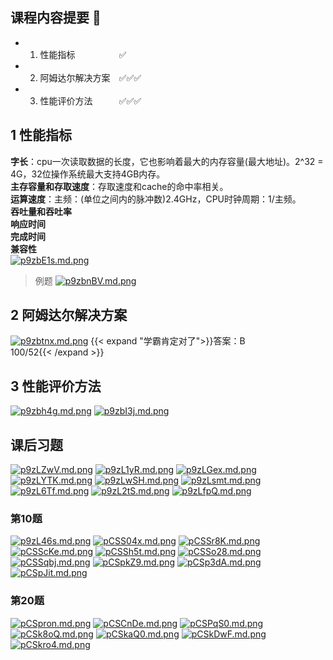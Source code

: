 ## 课程内容提要 🏁
- 1. 性能指标&emsp;&emsp;&emsp;&emsp;&emsp;✅
- 2. 阿姆达尔解决方案&emsp;✅✅✅
- 3. 性能评价方法&emsp;&emsp;&emsp;✅✅✅

## 1 性能指标
**字长**：cpu一次读取数据的长度，它也影响着最大的内存容量(最大地址)。2^32 = 4G，32位操作系统最大支持4GB内存。\
**主存容量和存取速度**：存取速度和cache的命中率相关。\
**运算速度**：主频：(单位之间内的脉冲数)2.4GHz，CPU时钟周期：1/主频。\
**吞吐量和吞吐率**\
**响应时间**\
**完成时间**\
**兼容性**\
[![p9zbE1s.md.png](https://s1.ax1x.com/2023/06/02/p9zbE1s.md.png)](https://imgse.com/i/p9zbE1s)
>例题
[![p9zbnBV.md.png](https://s1.ax1x.com/2023/06/02/p9zbnBV.md.png)](https://imgse.com/i/p9zbnBV)
## 2 阿姆达尔解决方案
[![p9zbtnx.md.png](https://s1.ax1x.com/2023/06/02/p9zbtnx.md.png)](https://imgse.com/i/p9zbtnx)
{{< expand "学霸肯定对了">}}答案：B\
100/52{{< /expand >}}
## 3 性能评价方法
[![p9zbh4g.md.png](https://s1.ax1x.com/2023/06/02/p9zbh4g.md.png)](https://imgse.com/i/p9zbh4g)
[![p9zbI3j.md.png](https://s1.ax1x.com/2023/06/02/p9zbI3j.md.png)](https://imgse.com/i/p9zbI3j)
## 课后习题
[![p9zLZwV.md.png](https://s1.ax1x.com/2023/06/02/p9zLZwV.md.png)](https://imgse.com/i/p9zLZwV)
[![p9zL1yR.md.png](https://s1.ax1x.com/2023/06/02/p9zL1yR.md.png)](https://imgse.com/i/p9zL1yR)
[![p9zLGex.md.png](https://s1.ax1x.com/2023/06/02/p9zLGex.md.png)](https://imgse.com/i/p9zLGex)
[![p9zLYTK.md.png](https://s1.ax1x.com/2023/06/02/p9zLYTK.md.png)](https://imgse.com/i/p9zLYTK)
[![p9zLwSH.md.png](https://s1.ax1x.com/2023/06/02/p9zLwSH.md.png)](https://imgse.com/i/p9zLwSH)
[![p9zLsmt.md.png](https://s1.ax1x.com/2023/06/02/p9zLsmt.md.png)](https://imgse.com/i/p9zLsmt)
[![p9zL6Tf.md.png](https://s1.ax1x.com/2023/06/02/p9zL6Tf.md.png)](https://imgse.com/i/p9zL6Tf)
[![p9zL2tS.md.png](https://s1.ax1x.com/2023/06/02/p9zL2tS.md.png)](https://imgse.com/i/p9zL2tS)
[![p9zLfpQ.md.png](https://s1.ax1x.com/2023/06/02/p9zLfpQ.md.png)](https://imgse.com/i/p9zLfpQ)
### 第10题
[![p9zL46s.md.png](https://s1.ax1x.com/2023/06/02/p9zL46s.md.png)](https://imgse.com/i/p9zL46s)
[![pCSS04x.md.png](https://s1.ax1x.com/2023/06/02/pCSS04x.md.png)](https://imgse.com/i/pCSS04x)
[![pCSSr8K.md.png](https://s1.ax1x.com/2023/06/02/pCSSr8K.md.png)](https://imgse.com/i/pCSSr8K)
[![pCSScKe.md.png](https://s1.ax1x.com/2023/06/02/pCSScKe.md.png)](https://imgse.com/i/pCSScKe)
[![pCSSh5t.md.png](https://s1.ax1x.com/2023/06/02/pCSSh5t.md.png)](https://imgse.com/i/pCSSh5t)
[![pCSSo28.md.png](https://s1.ax1x.com/2023/06/02/pCSSo28.md.png)](https://imgse.com/i/pCSSo28)
[![pCSSqbj.md.png](https://s1.ax1x.com/2023/06/02/pCSSqbj.md.png)](https://imgse.com/i/pCSSqbj)
[![pCSpkZ9.md.png](https://s1.ax1x.com/2023/06/02/pCSpkZ9.md.png)](https://imgse.com/i/pCSpkZ9)
[![pCSp3dA.md.png](https://s1.ax1x.com/2023/06/02/pCSp3dA.md.png)](https://imgse.com/i/pCSp3dA)
[![pCSpJit.md.png](https://s1.ax1x.com/2023/06/02/pCSpJit.md.png)](https://imgse.com/i/pCSpJit)
### 第20题
[![pCSpron.md.png](https://s1.ax1x.com/2023/06/02/pCSpron.md.png)](https://imgse.com/i/pCSpron)
[![pCSCnDe.md.png](https://s1.ax1x.com/2023/06/02/pCSCnDe.md.png)](https://imgse.com/i/pCSCnDe)
[![pCSPqS0.md.png](https://s1.ax1x.com/2023/06/02/pCSPqS0.md.png)](https://imgse.com/i/pCSPqS0)
[![pCSk8oQ.md.png](https://s1.ax1x.com/2023/06/02/pCSk8oQ.md.png)](https://imgse.com/i/pCSk8oQ)
[![pCSkaQ0.md.png](https://s1.ax1x.com/2023/06/02/pCSkaQ0.md.png)](https://imgse.com/i/pCSkaQ0)
[![pCSkDwF.md.png](https://s1.ax1x.com/2023/06/02/pCSkDwF.md.png)](https://imgse.com/i/pCSkDwF)
[![pCSkro4.md.png](https://s1.ax1x.com/2023/06/02/pCSkro4.md.png)](https://imgse.com/i/pCSkro4)





